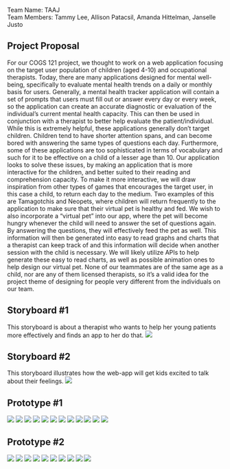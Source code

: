 Team Name: TAAJ <br>
Team Members: Tammy Lee, Allison Patacsil, Amanda Hittelman, Janselle Justo

## Project Proposal
For our COGS 121 project, we thought to work on a web application focusing on the target 
user population of children (aged 4-10) and occupational therapists. Today, there are many 
applications designed for mental well-being, specifically to evaluate mental health trends 
on a daily or monthly basis for users. Generally, a mental health tracker application will 
contain a set of prompts that users must fill out or answer every day or every week, so the 
application can create an accurate diagnostic or evaluation of the individual’s current mental 
health capacity. This can then be used in conjunction with a therapist to better help evaluate 
the patient/individual. While this is extremely helpful, these applications generally don’t 
target children. Children tend to have shorter attention spans, and can become bored with answering the same types of questions each day. Furthermore, some of these applications are too sophisticated in terms of vocabulary and such for it to be effective on a child of a lesser age than 10.  Our application looks to solve these issues, by making an application that is more interactive for the children, and better suited to their reading and comprehension capacity. To make it more interactive, we will draw inspiration from other types of games that encourages the target user, in this case a child,  to return each day to the medium. Two examples of this are Tamagotchis and Neopets, where children will return frequently to the application to make sure that their virtual pet is healthy and fed. We wish to also incorporate a “virtual pet” into our app, where the pet will become hungry whenever the child will need to answer the set of questions again. By answering the questions, they will effectively feed the pet as well. This information will then be generated into easy to read graphs and charts that a therapist can keep track of and this information will decide when another session with the child is necessary. We will likely utilize APIs to help generate these easy to read charts, as well as possible animation ones to help design our virtual pet. None of our teammates are of the same age as a child, nor are any of them licensed therapists, so it’s a valid idea for the project theme of designing for people very different from the individuals on our team.

## Storyboard #1
This storyboard is about a therapist who wants to help her young patients more effectively and finds an app to her do that.
![](https://github.com/lee-tammy/COGS121/blob/master/images/storyboard-1.png)

## Storyboard #2
This storyboard illustrates how the web-app will get kids excited to talk about their feelings.
![](https://github.com/lee-tammy/COGS121/blob/master/images/storyboard.jpg)

## Prototype #1
![](https://github.com/lee-tammy/COGS121/blob/master/images/prototype-1/prototype-1_001.png)
![](https://github.com/lee-tammy/COGS121/blob/master/images/prototype-1/prototype-1_002.png)
![](https://github.com/lee-tammy/COGS121/blob/master/images/prototype-1/prototype-1_003.png)
![](https://github.com/lee-tammy/COGS121/blob/master/images/prototype-1/prototype-1_004.png)
![](https://github.com/lee-tammy/COGS121/blob/master/images/prototype-1/prototype-1_005.png)
![](https://github.com/lee-tammy/COGS121/blob/master/images/prototype-1/prototype-1_006.png)
![](https://github.com/lee-tammy/COGS121/blob/master/images/prototype-1/prototype-1_007.png)
![](https://github.com/lee-tammy/COGS121/blob/master/images/prototype-1/prototype-1_008.png)
![](https://github.com/lee-tammy/COGS121/blob/master/images/prototype-1/prototype-1_009.png)
![](https://github.com/lee-tammy/COGS121/blob/master/images/prototype-1/prototype-1_010.png)
![](https://github.com/lee-tammy/COGS121/blob/master/images/prototype-1/prototype-1_011.png)
![](https://github.com/lee-tammy/COGS121/blob/master/images/prototype-1/prototype-1_012.png)

## Prototype #2
![](https://github.com/lee-tammy/COGS121/blob/master/images/prototype-2/Prototype-2_001.png)
![](https://github.com/lee-tammy/COGS121/blob/master/images/prototype-2/Prototype-2_002.png)
![](https://github.com/lee-tammy/COGS121/blob/master/images/prototype-2/Prototype-2_003.png)
![](https://github.com/lee-tammy/COGS121/blob/master/images/prototype-2/Prototype-2_004.png)
![](https://github.com/lee-tammy/COGS121/blob/master/images/prototype-2/Prototype-2_005.png)
![](https://github.com/lee-tammy/COGS121/blob/master/images/prototype-2/Prototype-2_006.png)
![](https://github.com/lee-tammy/COGS121/blob/master/images/prototype-2/Prototype-2_007.png)
![](https://github.com/lee-tammy/COGS121/blob/master/images/prototype-2/Prototype-2_008.png)
![](https://github.com/lee-tammy/COGS121/blob/master/images/prototype-2/Prototype-2_009.png)
![](https://github.com/lee-tammy/COGS121/blob/master/images/prototype-2/Prototype-2_010.png)


